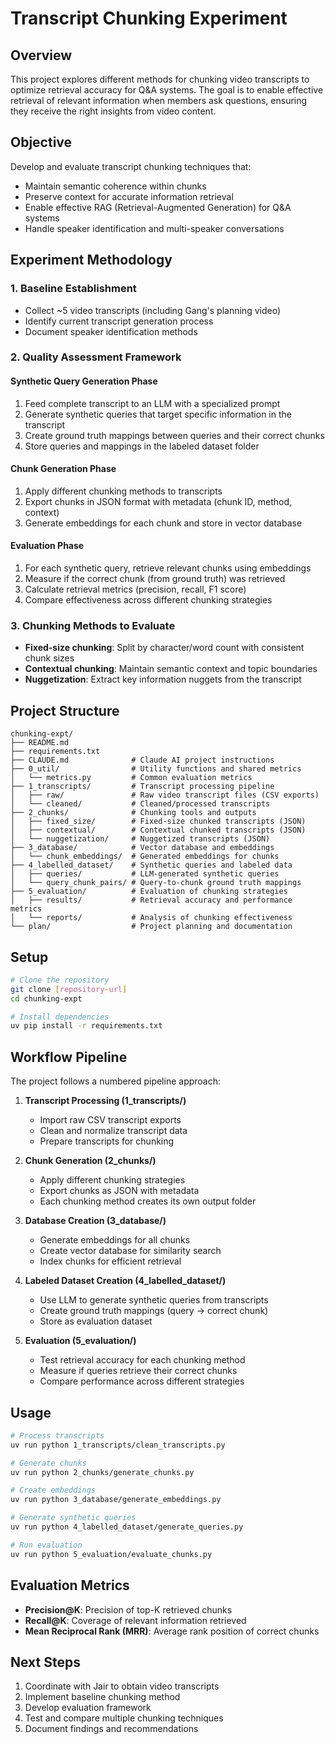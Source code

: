 # Transcript Chunking Experiment

## Overview

This project explores different methods for chunking video transcripts to optimize retrieval accuracy for Q&A systems. The goal is to enable effective retrieval of relevant information when members ask questions, ensuring they receive the right insights from video content.

## Objective

Develop and evaluate transcript chunking techniques that:

- Maintain semantic coherence within chunks
- Preserve context for accurate information retrieval
- Enable effective RAG (Retrieval-Augmented Generation) for Q&A systems
- Handle speaker identification and multi-speaker conversations

## Experiment Methodology

### 1. Baseline Establishment

- Collect ~5 video transcripts (including Gang's planning video)
- Identify current transcript generation process
- Document speaker identification methods

### 2. Quality Assessment Framework

#### Synthetic Query Generation Phase

1. Feed complete transcript to an LLM with a specialized prompt
2. Generate synthetic queries that target specific information in the transcript
3. Create ground truth mappings between queries and their correct chunks
4. Store queries and mappings in the labeled dataset folder

#### Chunk Generation Phase

1. Apply different chunking methods to transcripts
2. Export chunks in JSON format with metadata (chunk ID, method, context)
3. Generate embeddings for each chunk and store in vector database

#### Evaluation Phase

1. For each synthetic query, retrieve relevant chunks using embeddings
2. Measure if the correct chunk (from ground truth) was retrieved
3. Calculate retrieval metrics (precision, recall, F1 score)
4. Compare effectiveness across different chunking strategies

### 3. Chunking Methods to Evaluate

- **Fixed-size chunking**: Split by character/word count with consistent chunk sizes
- **Contextual chunking**: Maintain semantic context and topic boundaries
- **Nuggetization**: Extract key information nuggets from the transcript

## Project Structure

```
chunking-expt/
├── README.md
├── requirements.txt
├── CLAUDE.md              # Claude AI project instructions
├── 0_util/                # Utility functions and shared metrics
│   └── metrics.py         # Common evaluation metrics
├── 1_transcripts/         # Transcript processing pipeline
│   ├── raw/               # Raw video transcript files (CSV exports)
│   └── cleaned/           # Cleaned/processed transcripts
├── 2_chunks/              # Chunking tools and outputs
│   ├── fixed_size/        # Fixed-size chunked transcripts (JSON)
│   ├── contextual/        # Contextual chunked transcripts (JSON)
│   └── nuggetization/     # Nuggetized transcripts (JSON)
├── 3_database/            # Vector database and embeddings
│   └── chunk_embeddings/  # Generated embeddings for chunks
├── 4_labelled_dataset/    # Synthetic queries and labeled data
│   ├── queries/           # LLM-generated synthetic queries
│   └── query_chunk_pairs/ # Query-to-chunk ground truth mappings
├── 5_evaluation/          # Evaluation of chunking strategies
│   ├── results/           # Retrieval accuracy and performance metrics
│   └── reports/           # Analysis of chunking effectiveness
└── plan/                  # Project planning and documentation
```

## Setup

```bash
# Clone the repository
git clone [repository-url]
cd chunking-expt

# Install dependencies
uv pip install -r requirements.txt
```

## Workflow Pipeline

The project follows a numbered pipeline approach:

1. **Transcript Processing (1_transcripts/)**

   - Import raw CSV transcript exports
   - Clean and normalize transcript data
   - Prepare transcripts for chunking

2. **Chunk Generation (2_chunks/)**

   - Apply different chunking strategies
   - Export chunks as JSON with metadata
   - Each chunking method creates its own output folder

3. **Database Creation (3_database/)**

   - Generate embeddings for all chunks
   - Create vector database for similarity search
   - Index chunks for efficient retrieval

4. **Labeled Dataset Creation (4_labelled_dataset/)**

   - Use LLM to generate synthetic queries from transcripts
   - Create ground truth mappings (query → correct chunk)
   - Store as evaluation dataset

5. **Evaluation (5_evaluation/)**
   - Test retrieval accuracy for each chunking method
   - Measure if queries retrieve their correct chunks
   - Compare performance across different strategies

## Usage

```bash
# Process transcripts
uv run python 1_transcripts/clean_transcripts.py

# Generate chunks
uv run python 2_chunks/generate_chunks.py

# Create embeddings
uv run python 3_database/generate_embeddings.py

# Generate synthetic queries
uv run python 4_labelled_dataset/generate_queries.py

# Run evaluation
uv run python 5_evaluation/evaluate_chunks.py
```

## Evaluation Metrics

- **Precision@K**: Precision of top-K retrieved chunks
- **Recall@K**: Coverage of relevant information retrieved
- **Mean Reciprocal Rank (MRR)**: Average rank position of correct chunks

## Next Steps

1. Coordinate with Jair to obtain video transcripts
2. Implement baseline chunking method
3. Develop evaluation framework
4. Test and compare multiple chunking techniques
5. Document findings and recommendations
